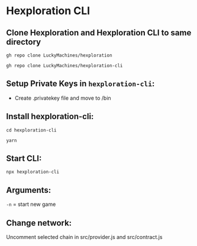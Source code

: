 # Hexploration CLI

## Clone Hexploration and Hexploration CLI to same directory

```
gh repo clone LuckyMachines/hexploration
```

```
gh repo clone LuckyMachines/hexploration-cli
```

## Setup Private Keys in `hexploration-cli`:

- Create .privatekey file and move to /bin

## Install hexploration-cli:

```
cd hexploration-cli
```

```
yarn
```

## Start CLI:

```
npx hexploration-cli
```

## Arguments:

`-n` = start new game

## Change network:

Uncomment selected chain in src/provider.js and src/contract.js
